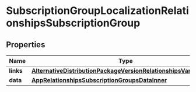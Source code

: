 

# SubscriptionGroupLocalizationRelationshipsSubscriptionGroup


## Properties

| Name | Type | Description | Notes |
|------------ | ------------- | ------------- | -------------|
|**links** | [**AlternativeDistributionPackageVersionRelationshipsVariantsLinks**](AlternativeDistributionPackageVersionRelationshipsVariantsLinks.md) |  |  [optional] |
|**data** | [**AppRelationshipsSubscriptionGroupsDataInner**](AppRelationshipsSubscriptionGroupsDataInner.md) |  |  [optional] |



